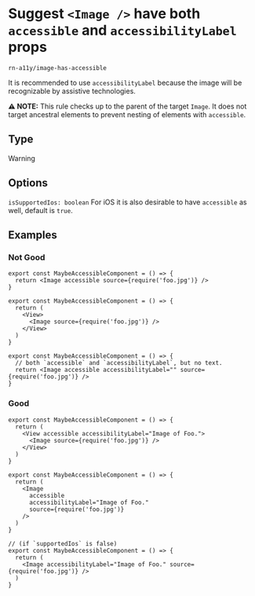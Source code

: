 # Suggest `<Image />` have both `accessible` and `accessibilityLabel` props

`rn-a11y/image-has-accessible`

It is recommended to use `accessibilityLabel` because the image will be recognizable by assistive technologies.

**⚠️ NOTE:** This rule checks up to the parent of the target `Image`. It does not target ancestral elements to prevent nesting of elements with `accessible`.

## Type

Warning

## Options

`isSupportedIos: boolean` For iOS it is also desirable to have `accessible` as well, default is `true`.

## Examples

### Not Good

```tsx
export const MaybeAccessibleComponent = () => {
  return <Image accessible source={require('foo.jpg')} />
}
```

```tsx
export const MaybeAccessibleComponent = () => {
  return (
    <View>
      <Image source={require('foo.jpg')} />
    </View>
  )
}
```

```tsx
export const MaybeAccessibleComponent = () => {
  // both `accessible` and `accessibilityLabel`, but no text.
  return <Image accessible accessibilityLabel="" source={require('foo.jpg')} />
}
```

### Good

```tsx
export const MaybeAccessibleComponent = () => {
  return (
    <View accessible accessibilityLabel="Image of Foo.">
      <Image source={require('foo.jpg')} />
    </View>
  )
}
```

```tsx
export const MaybeAccessibleComponent = () => {
  return (
    <Image
      accessible
      accessibilityLabel="Image of Foo."
      source={require('foo.jpg')}
    />
  )
}
```

```tsx
// (if `supportedIos` is false)
export const MaybeAccessibleComponent = () => {
  return (
    <Image accessibilityLabel="Image of Foo." source={require('foo.jpg')} />
  )
}
```
